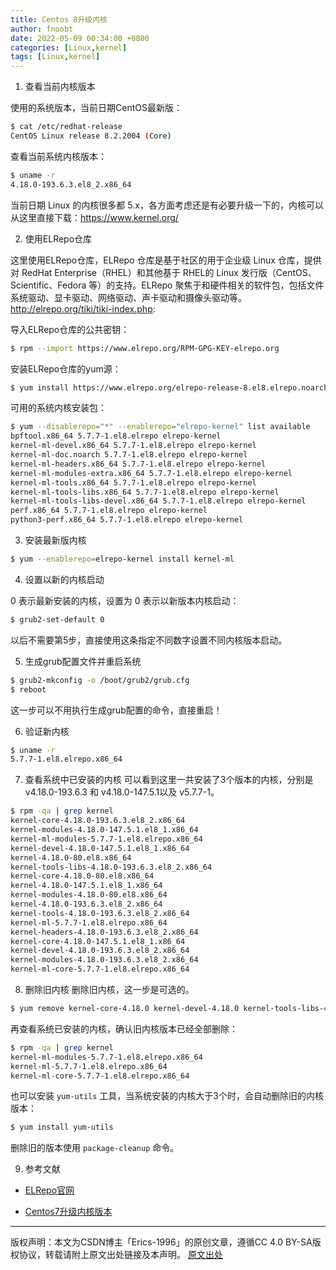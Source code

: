 ```yaml
---
title: Centos 8升级内核
author: fnoobt
date: 2022-05-09 00:34:00 +0800
categories: [Linux,kernel]
tags: [Linux,kernel]
---
```


1. 查看当前内核版本

使用的系统版本，当前日期CentOS最新版：

```bash
$ cat /etc/redhat-release 
CentOS Linux release 8.2.2004 (Core)
```

查看当前系统内核版本：

```bash
$ uname -r
4.18.0-193.6.3.el8_2.x86_64
```

当前日期 Linux 的内核很多都 5.x，各方面考虑还是有必要升级一下的，内核可以从这里直接下载：<https://www.kernel.org/>

2. 使用ELRepo仓库

这里使用ELRepo仓库，ELRepo 仓库是基于社区的用于企业级 Linux 仓库，提供对 RedHat Enterprise（RHEL）和其他基于 RHEL的 Linux 发行版（CentOS、Scientific、Fedora 等）的支持。ELRepo 聚焦于和硬件相关的软件包，包括文件系统驱动、显卡驱动、网络驱动、声卡驱动和摄像头驱动等。<http://elrepo.org/tiki/tiki-index.php>:

导入ELRepo仓库的公共密钥：

```bash
$ rpm --import https://www.elrepo.org/RPM-GPG-KEY-elrepo.org
```

安装ELRepo仓库的yum源：

```bash
$ yum install https://www.elrepo.org/elrepo-release-8.el8.elrepo.noarch.rpm
```

可用的系统内核安装包：

```bash
$ yum --disablerepo="*" --enablerepo="elrepo-kernel" list available
bpftool.x86_64 5.7.7-1.el8.elrepo elrepo-kernel
kernel-ml-devel.x86_64 5.7.7-1.el8.elrepo elrepo-kernel
kernel-ml-doc.noarch 5.7.7-1.el8.elrepo elrepo-kernel
kernel-ml-headers.x86_64 5.7.7-1.el8.elrepo elrepo-kernel
kernel-ml-modules-extra.x86_64 5.7.7-1.el8.elrepo elrepo-kernel
kernel-ml-tools.x86_64 5.7.7-1.el8.elrepo elrepo-kernel
kernel-ml-tools-libs.x86_64 5.7.7-1.el8.elrepo elrepo-kernel
kernel-ml-tools-libs-devel.x86_64 5.7.7-1.el8.elrepo elrepo-kernel
perf.x86_64 5.7.7-1.el8.elrepo elrepo-kernel
python3-perf.x86_64 5.7.7-1.el8.elrepo elrepo-kernel
```

3. 安装最新版内核

```bash
$ yum --enablerepo=elrepo-kernel install kernel-ml
```

4. 设置以新的内核启动

0 表示最新安装的内核，设置为 0 表示以新版本内核启动：

```bash
$ grub2-set-default 0
```

以后不需要第5步，直接使用这条指定不同数字设置不同内核版本启动。

5. 生成grub配置文件并重启系统

```bash
$ grub2-mkconfig -o /boot/grub2/grub.cfg
$ reboot
```

这一步可以不用执行生成grub配置的命令，直接重启！

6. 验证新内核

```bash
$ uname -r
5.7.7-1.el8.elrepo.x86_64
```

7. 查看系统中已安装的内核
可以看到这里一共安装了3个版本的内核，分别是 v4.18.0-193.6.3 和 v4.18.0-147.5.1以及 v5.7.7-1。

```bash
$ rpm -qa | grep kernel
kernel-core-4.18.0-193.6.3.el8_2.x86_64
kernel-modules-4.18.0-147.5.1.el8_1.x86_64
kernel-ml-modules-5.7.7-1.el8.elrepo.x86_64
kernel-devel-4.18.0-147.5.1.el8_1.x86_64
kernel-4.18.0-80.el8.x86_64
kernel-tools-libs-4.18.0-193.6.3.el8_2.x86_64
kernel-core-4.18.0-80.el8.x86_64
kernel-4.18.0-147.5.1.el8_1.x86_64
kernel-modules-4.18.0-80.el8.x86_64
kernel-4.18.0-193.6.3.el8_2.x86_64
kernel-tools-4.18.0-193.6.3.el8_2.x86_64
kernel-ml-5.7.7-1.el8.elrepo.x86_64
kernel-headers-4.18.0-193.6.3.el8_2.x86_64
kernel-core-4.18.0-147.5.1.el8_1.x86_64
kernel-devel-4.18.0-193.6.3.el8_2.x86_64
kernel-modules-4.18.0-193.6.3.el8_2.x86_64
kernel-ml-core-5.7.7-1.el8.elrepo.x86_64
```

8. 删除旧内核
删除旧内核，这一步是可选的。

```bash
$ yum remove kernel-core-4.18.0 kernel-devel-4.18.0 kernel-tools-libs-4.18.0 kernel-headers-4.18.0
```

再查看系统已安装的内核，确认旧内核版本已经全部删除：

```bash
$ rpm -qa | grep kernel
kernel-ml-modules-5.7.7-1.el8.elrepo.x86_64
kernel-ml-5.7.7-1.el8.elrepo.x86_64
kernel-ml-core-5.7.7-1.el8.elrepo.x86_64
```

也可以安装 `yum-utils` 工具，当系统安装的内核大于3个时，会自动删除旧的内核版本：

```bash
$ yum install yum-utils
```

删除旧的版本使用 `package-cleanup` 命令。

9. 参考文献


- [ELRepo官网](http://elrepo.org/tiki/index.php)

- [Centos7升级内核版本](https://www.cnblogs.com/xzkzzz/p/9627658.html)

****

版权声明：本文为CSDN博主「Erics-1996」的原创文章，遵循CC 4.0 BY-SA版权协议，转载请附上原文出处链接及本声明。
[原文出处](https://blog.csdn.net/Thanlon/java/article/details/107193301)